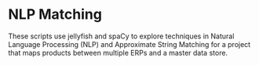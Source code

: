 # NLP Matching
These scripts use jellyfish and spaCy to explore techniques in Natural Language Processing (NLP) and Approximate String Matching for a project that maps products between multiple ERPs and a master data store.
